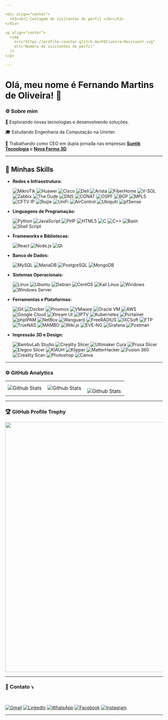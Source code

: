 ```yaml
---

<div align="center">
  <h3><b>📍 Contagem de visitantes do perfil </b></h3>
</div>

<p align="center">
  <img
    src="https://profile-counter.glitch.me/FOliveira-Dev/count.svg"
    alt="Número de visitantes no perfil"
  />
</p>

---
```


# Olá, meu nome é Fernando Martins de Oliveira! 👋

### ⚙️ Sobre mim

🤔 Explorando novas tecnologias e desenvolvendo soluções.

🎓 Estudando Engenharia da Computação na Uninter.

💼 Trabalhando como CEO em dupla jornada nas empresas **[Suntik Tecnologia](https://www.facebook.com/profile.php?id=61552028676516)** e **[Nova Forma 3D](https://novaforma3d.com.br/)**.

---

## 🚀 Minhas Skills

- **Redes e Infraestrutura:**
  
  ![MikroTik](https://img.shields.io/badge/-MikroTik-FF6600?style=flat-square&logo=mikrotik&logoColor=white)
  ![Huawei](https://img.shields.io/badge/-Huawei-F83600?style=flat-square&logo=huawei&logoColor=white)
  ![Cisco](https://img.shields.io/badge/-Cisco-1BA0D7?style=flat-square&logo=cisco&logoColor=white)
  ![Dell](https://img.shields.io/badge/-Dell-007DB8?style=flat-square&logo=dell&logoColor=white)
  ![Arista](https://img.shields.io/badge/-Arista-FF4500?style=flat-square&logo=arista-networks&logoColor=white)
  ![FiberHome](https://img.shields.io/badge/-FiberHome-EE2C2C?style=flat-square&logo=telecom&logoColor=white)
  ![V-SOL](https://img.shields.io/badge/-V--SOL-FFCC00?style=flat-square&logo=network&logoColor=white)
  ![Zabbix](https://img.shields.io/badge/-Zabbix-FF4C00?style=flat-square&logo=zabbix&logoColor=white)
  ![The Dude](https://img.shields.io/badge/-The_Dude-00FF00?style=flat-square&logo=mikrotik&logoColor=black)
  ![DNS](https://img.shields.io/badge/-DNS-0052CC?style=flat-square&logo=internetexplorer&logoColor=white)
  ![CGNAT](https://img.shields.io/badge/-CGNAT-228B22?style=flat-square&logo=gnubash&logoColor=white)
  ![OSPF](https://img.shields.io/badge/-OSPF-FF4500?style=flat-square&logo=protocols&logoColor=white)
  ![BGP](https://img.shields.io/badge/-BGP-8A2BE2?style=flat-square&logo=protocols&logoColor=white)
  ![MPLS](https://img.shields.io/badge/-MPLS-1E90FF?style=flat-square&logo=cloudflare&logoColor=white)
  ![CFTV IP](https://img.shields.io/badge/-CFTV_IP-555555?style=flat-square&logo=security&logoColor=white)
  ![Ruijie](https://img.shields.io/badge/-Ruijie-0066CC?style=flat-square&logo=wifi&logoColor=white)
  ![UniFi](https://img.shields.io/badge/-UniFi-009BDE?style=flat-square&logo=ubiquiti&logoColor=white)
  ![AirControl](https://img.shields.io/badge/-AirControl-0291D8?style=flat-square&logo=ubiquiti&logoColor=white)
  ![Ubiquiti](https://img.shields.io/badge/-Ubiquiti-0291D8?style=flat-square&logo=ubiquiti&logoColor=white)
  ![pfSense](https://img.shields.io/badge/-pfSense-3949AB?style=flat-square&logo=pfsense&logoColor=white)


- **Linguagens de Programação:**
  
  ![Python](https://img.shields.io/badge/-Python-3776AB?style=flat-square&logo=python&logoColor=white)
  ![JavaScript](https://img.shields.io/badge/-JavaScript-F7DF1E?style=flat-square&logo=javascript&logoColor=black)
  ![PHP](https://img.shields.io/badge/-PHP-777BB4?style=flat-square&logo=php&logoColor=white)
  ![HTML5](https://img.shields.io/badge/-HTML5-E34F26?style=flat-square&logo=html5&logoColor=white)
  ![C](https://img.shields.io/badge/-C-A8B9CC?style=flat-square&logo=c&logoColor=white)
  ![C++](https://img.shields.io/badge/-C++-00599C?style=flat-square&logo=c%2B%2B&logoColor=white)
  ![Bash](https://img.shields.io/badge/-Bash-4EAA25?style=flat-square&logo=gnu-bash&logoColor=white)
  ![Shell Script](https://img.shields.io/badge/-Shell_Script-121011?style=flat-square&logo=gnu-bash&logoColor=white)


- **Frameworks e Bibliotecas:**
  
  ![React](https://img.shields.io/badge/-React-61DAFB?style=flat-square&logo=react&logoColor=black)
  ![Node.js](https://img.shields.io/badge/-Node.js-339933?style=flat-square&logo=nodedotjs&logoColor=white)
  ![Qt](https://img.shields.io/badge/-Qt-41CD52?style=flat-square&logo=qt&logoColor=white)


- **Banco de Dados:**
  
  ![MySQL](https://img.shields.io/badge/-MySQL-4479A1?style=flat-square&logo=mysql&logoColor=white)
  ![MariaDB](https://img.shields.io/badge/-MariaDB-003545?style=flat-square&logo=mariadb&logoColor=white)
  ![PostgreSQL](https://img.shields.io/badge/-PostgreSQL-336791?style=flat-square&logo=postgresql&logoColor=white)
  ![MongoDB](https://img.shields.io/badge/-MongoDB-47A248?style=flat-square&logo=mongodb&logoColor=white)

- **Sistemas Operacionais:**
    
  ![Linux](https://img.shields.io/badge/-Linux-FCC624?style=flat-square&logo=linux&logoColor=black)
  ![Ubuntu](https://img.shields.io/badge/-Ubuntu-E95420?style=flat-square&logo=ubuntu&logoColor=white)
  ![Debian](https://img.shields.io/badge/-Debian-A81D33?style=flat-square&logo=debian&logoColor=white)
  ![CentOS](https://img.shields.io/badge/-CentOS-262577?style=flat-square&logo=centos&logoColor=white)
  ![Kali Linux](https://img.shields.io/badge/-Kali_Linux-557C94?style=flat-square&logo=kalilinux&logoColor=white)
  ![Windows](https://img.shields.io/badge/-Windows-0078D6?style=flat-square&logo=windows&logoColor=white)
  ![Windows Server](https://img.shields.io/badge/-Windows_Server-0078D6?style=flat-square&logo=windowsserver&logoColor=white)

- **Ferramentas e Plataformas:**
  
  ![Git](https://img.shields.io/badge/-Git-F05032?style=flat-square&logo=git&logoColor=white)
  ![Docker](https://img.shields.io/badge/-Docker-2496ED?style=flat-square&logo=docker&logoColor=white)
  ![Proxmox](https://img.shields.io/badge/-Proxmox-E57000?style=flat-square&logo=proxmox&logoColor=white)
  ![VMware](https://img.shields.io/badge/-VMware-607078?style=flat-square&logo=vmware&logoColor=white)
  ![Oracle VM](https://img.shields.io/badge/-Oracle_VM-F80000?style=flat-square&logo=oracle&logoColor=white)
  ![AWS](https://img.shields.io/badge/-AWS-232F3E?style=flat-square&logo=amazon-aws&logoColor=white)
  ![Google Cloud](https://img.shields.io/badge/-Google_Cloud-4285F4?style=flat-square&logo=google-cloud&logoColor=white)
  ![Xtream UI](https://img.shields.io/badge/-Xtream_UI-FF4500?style=flat-square&logo=plex&logoColor=white)
  ![IPTV](https://img.shields.io/badge/-IPTV-0088CC?style=flat-square&logo=tvtime&logoColor=white)
  ![Kubernetes](https://img.shields.io/badge/-Kubernetes-326CE5?style=flat-square&logo=kubernetes&logoColor=white)
  ![Portainer](https://img.shields.io/badge/-Portainer-13BEF9?style=flat-square&logo=portainer&logoColor=white)
  ![phpIPAM](https://img.shields.io/badge/-phpIPAM-4A9FFF?style=flat-square&logo=php&logoColor=white)
  ![NetBox](https://img.shields.io/badge/-NetBox-FF4500?style=flat-square&logo=netflix&logoColor=white)
  ![Wanguard](https://img.shields.io/badge/-Wanguard-8A2BE2?style=flat-square&logo=proxmox&logoColor=white)
  ![FreeRADIUS](https://img.shields.io/badge/-FreeRADIUS-808080?style=flat-square&logo=linux&logoColor=white)
  ![IXCSoft](https://img.shields.io/badge/-IXCSoft-00A0FF?style=flat-square&logo=java&logoColor=white)
  ![FTP](https://img.shields.io/badge/-FTP-003545?style=flat-square&logo=gnome&logoColor=white)
  ![TrueNAS](https://img.shields.io/badge/-TrueNAS-0078D4?style=flat-square&logo=truenas&logoColor=white)
  ![MAMBO](https://img.shields.io/badge/-MAMBO-FFA500?style=flat-square&logo=matrix&logoColor=white)
  ![Wiki.js](https://img.shields.io/badge/-Wiki.js-2196F3?style=flat-square&logo=readthedocs&logoColor=white)
  ![EVE-NG](https://img.shields.io/badge/-EVE--NG-4CAF50?style=flat-square&logo=nginx&logoColor=white)
  ![Grafana](https://img.shields.io/badge/-Grafana-F46800?style=flat-square&logo=grafana&logoColor=white)
  ![Postman](https://img.shields.io/badge/-Postman-FF6C37?style=flat-square&logo=postman&logoColor=white)

- **Impressão 3D e Design:**
  
  ![BambuLab Studio](https://img.shields.io/badge/-BambuLab_Studio-FF6F00?style=flat-square&logo=bamboo&logoColor=white)
  ![Creality Slicer](https://img.shields.io/badge/-Creality_Slicer-1E90FF?style=flat-square&logo=creality&logoColor=white)
  ![Ultimaker Cura](https://img.shields.io/badge/-Ultimaker_Cura-FF9800?style=flat-square&logo=ultimaker&logoColor=white)
  ![Prusa Slicer](https://img.shields.io/badge/-Prusa_Slicer-FFA500?style=flat-square&logo=prusa-research&logoColor=white)
  ![Elegoo Slicer](https://img.shields.io/badge/-Elegoo_Slicer-7D7D7D?style=flat-square&logo=autodesk&logoColor=white)
  ![KIAUH](https://img.shields.io/badge/-KIAUH-2C3E50?style=flat-square&logo=raspberrypi&logoColor=white)
  ![Klipper](https://img.shields.io/badge/-Klipper-0088CC?style=flat-square&logo=raspberrypi&logoColor=white)
  ![MatterHacker](https://img.shields.io/badge/-MatterHacker-FF6F61?style=flat-square&logo=mattermost&logoColor=white)
  ![Fusion 360](https://img.shields.io/badge/-Fusion_360-F88909?style=flat-square&logo=autodesk&logoColor=white)
  ![Creality Scan](https://img.shields.io/badge/-Creality_Scan-0078D7?style=flat-square&logo=creality&logoColor=white)
  ![Photoshop](https://img.shields.io/badge/-Photoshop-31A8FF?style=flat-square&logo=adobe-photoshop&logoColor=white)
  ![Canva](https://img.shields.io/badge/-Canva-00C4CC?style=flat-square&logo=canva&logoColor=white)

---

  ### ⚙️ GitHub Analytics

<table>
  <tr>
    <td>
      <img
        align="left"
        src="https://github-readme-stats.vercel.app/api?username=FOliveira-Dev&theme=dark&hide_border=false&include_all_commits=true"
        alt="Github Stats"
      />
    </td>
    <td>
      <img
        align="left"
        src="https://github-readme-stats.vercel.app/api/top-langs/?username=FOliveira-Dev&theme=dark&hide_border=false&include_all_commits=true&count_private=true&layout=compact"
        alt="Github Stats"
      />
    </td>
    <td>
      <br />
      <img
        align="left"
        src="https://github-readme-streak-stats.herokuapp.com/?user=FOliveira-Dev&theme=dark&hide_border=false"
        alt="Github Stats"
      />
    </td>
  </tr>
</table>

---

### 🏆 GitHub Profile Trophy

<p align="center">
  <a
    href="https://github.com/ryo-ma/github-profile-trophy"
    title="repositório de troféus"
  >
    <img
      width="800"
      src="https://github-profile-trophy.vercel.app/?username=FOliveira-Dev&column=8&theme=darkhub&no-frame=true&no-bg=true"
    />
  </a>
</p>

---

### 💌 Contato ⤵
<br>
<p align="left">
  <a href="mailto:fernandoibia@gmail.com" title="Gmail">
  <img src="https://img.shields.io/badge/-Gmail-FF0000?style=flat-square&labelColor=FF0000&logo=gmail&logoColor=white" alt="Gmail"/></a>
  <a href="https://www.linkedin.com/in/fernando-martins-de-oliveira-9b3a9b1b7/" title="LinkedIn">
  <img src="https://img.shields.io/badge/-Linkedin-0e76a8?style=flat-square&logo=Linkedin&logoColor=white" alt="LinkedIn"/></a>
  <a href="https://wa.me/5537933009434" title="WhatsApp">
  <img src="https://img.shields.io/badge/-WhatsApp-25d366?style=flat-square&labelColor=25d366&logo=whatsapp&logoColor=white" alt="WhatsApp"/></a>
  <a href="https://www.facebook.com/fernandooliveiraibia" title="Facebook">
  <img src="https://img.shields.io/badge/-Facebook-3b5998?style=flat-square&labelColor=3b5998&logo=facebook&logoColor=white" alt="Facebook"/></a>
  <a href="https://www.instagram.com/fernandooliveir4/" title="Instagram">
  <img src="https://img.shields.io/badge/-Instagram-DF0174?style=flat-square&labelColor=DF0174&logo=instagram&logoColor=white" alt="Instagram"/></a>
</p>


---
